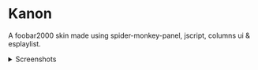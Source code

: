 # Kanon
A foobar2000 skin made using spider-monkey-panel, jscript, columns ui &amp; esplaylist.

<details>
  <summary>Screenshots</summary>
  ---
  
  ![One](https://raw.githubusercontent.com/Olivki/Kanon/master/img/1.png)
  ![Two](https://raw.githubusercontent.com/Olivki/Kanon/master/img/2.png)
  ![Three](https://raw.githubusercontent.com/Olivki/Kanon/master/img/3.png)
</details>

